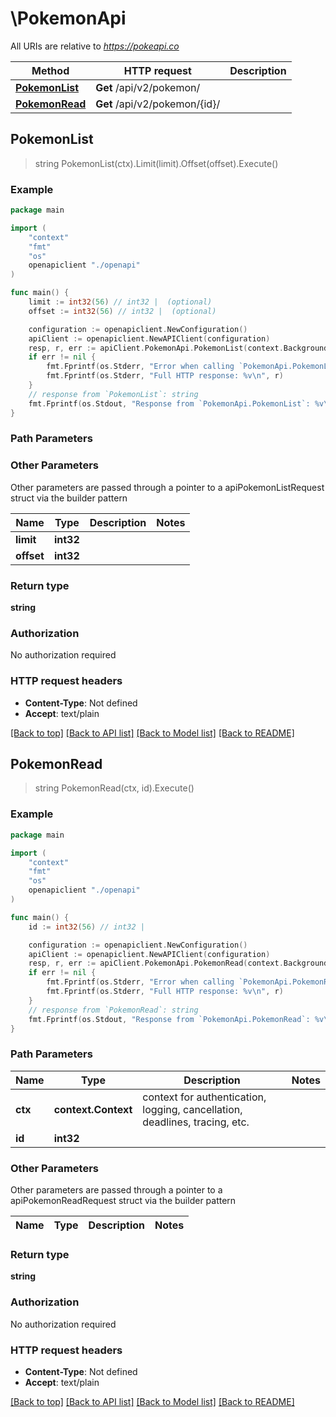 # \PokemonApi

All URIs are relative to *https://pokeapi.co*

Method | HTTP request | Description
------------- | ------------- | -------------
[**PokemonList**](PokemonApi.md#PokemonList) | **Get** /api/v2/pokemon/ | 
[**PokemonRead**](PokemonApi.md#PokemonRead) | **Get** /api/v2/pokemon/{id}/ | 



## PokemonList

> string PokemonList(ctx).Limit(limit).Offset(offset).Execute()



### Example

```go
package main

import (
    "context"
    "fmt"
    "os"
    openapiclient "./openapi"
)

func main() {
    limit := int32(56) // int32 |  (optional)
    offset := int32(56) // int32 |  (optional)

    configuration := openapiclient.NewConfiguration()
    apiClient := openapiclient.NewAPIClient(configuration)
    resp, r, err := apiClient.PokemonApi.PokemonList(context.Background()).Limit(limit).Offset(offset).Execute()
    if err != nil {
        fmt.Fprintf(os.Stderr, "Error when calling `PokemonApi.PokemonList``: %v\n", err)
        fmt.Fprintf(os.Stderr, "Full HTTP response: %v\n", r)
    }
    // response from `PokemonList`: string
    fmt.Fprintf(os.Stdout, "Response from `PokemonApi.PokemonList`: %v\n", resp)
}
```

### Path Parameters



### Other Parameters

Other parameters are passed through a pointer to a apiPokemonListRequest struct via the builder pattern


Name | Type | Description  | Notes
------------- | ------------- | ------------- | -------------
 **limit** | **int32** |  | 
 **offset** | **int32** |  | 

### Return type

**string**

### Authorization

No authorization required

### HTTP request headers

- **Content-Type**: Not defined
- **Accept**: text/plain

[[Back to top]](#) [[Back to API list]](../README.md#documentation-for-api-endpoints)
[[Back to Model list]](../README.md#documentation-for-models)
[[Back to README]](../README.md)


## PokemonRead

> string PokemonRead(ctx, id).Execute()



### Example

```go
package main

import (
    "context"
    "fmt"
    "os"
    openapiclient "./openapi"
)

func main() {
    id := int32(56) // int32 | 

    configuration := openapiclient.NewConfiguration()
    apiClient := openapiclient.NewAPIClient(configuration)
    resp, r, err := apiClient.PokemonApi.PokemonRead(context.Background(), id).Execute()
    if err != nil {
        fmt.Fprintf(os.Stderr, "Error when calling `PokemonApi.PokemonRead``: %v\n", err)
        fmt.Fprintf(os.Stderr, "Full HTTP response: %v\n", r)
    }
    // response from `PokemonRead`: string
    fmt.Fprintf(os.Stdout, "Response from `PokemonApi.PokemonRead`: %v\n", resp)
}
```

### Path Parameters


Name | Type | Description  | Notes
------------- | ------------- | ------------- | -------------
**ctx** | **context.Context** | context for authentication, logging, cancellation, deadlines, tracing, etc.
**id** | **int32** |  | 

### Other Parameters

Other parameters are passed through a pointer to a apiPokemonReadRequest struct via the builder pattern


Name | Type | Description  | Notes
------------- | ------------- | ------------- | -------------


### Return type

**string**

### Authorization

No authorization required

### HTTP request headers

- **Content-Type**: Not defined
- **Accept**: text/plain

[[Back to top]](#) [[Back to API list]](../README.md#documentation-for-api-endpoints)
[[Back to Model list]](../README.md#documentation-for-models)
[[Back to README]](../README.md)

